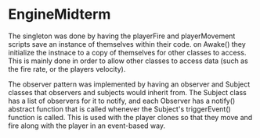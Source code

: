 # EngineMidterm

The singleton was done by having the playerFire and playerMovement scripts save an instance of themselves within their code. on Awake() they initialize the instnace to a copy of themselves for other classes to access. This is mainly done in order to allow other classes to access data (such as the fire rate, or the players velocity).

The observer pattern was implemented by having an observer and Subject classes that observers and subjects would inherit from. The Subject class has a list of observers for it to notify, and each Observer has a notify() abstract function that is called whenever the Subject's triggerEvent() function is called. This is used with the player clones so that they move and fire along with the player in an event-based way.
